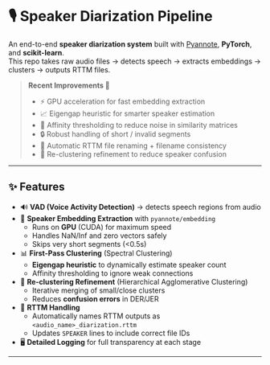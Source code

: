 # 🎙️ Speaker Diarization Pipeline

An end-to-end **speaker diarization system** built with [Pyannote](https://github.com/pyannote/pyannote-audio), **PyTorch**, and **scikit-learn**.  
This repo takes raw audio files → detects speech → extracts embeddings → clusters → outputs RTTM files.  

> **Recent Improvements 🚀**  
> - ⚡ GPU acceleration for fast embedding extraction  
> - 📈 Eigengap heuristic for smarter speaker estimation  
> - 🧹 Affinity thresholding to reduce noise in similarity matrices  
> - 🔒 Robust handling of short / invalid segments  
> - 📝 Automatic RTTM file renaming + filename consistency  
> - 🔄 Re-clustering refinement to reduce speaker confusion  

---

## ✨ Features

- 🔊 **VAD (Voice Activity Detection)** → detects speech regions from audio  
- 🧩 **Speaker Embedding Extraction** with `pyannote/embedding`  
  - Runs on **GPU** (CUDA) for maximum speed  
  - Handles NaN/Inf and zero vectors safely  
  - Skips very short segments (<0.5s)  
- 📊 **First-Pass Clustering** (Spectral Clustering)  
  - **Eigengap heuristic** to dynamically estimate speaker count  
  - Affinity thresholding to ignore weak connections  
- 🔄 **Re-clustering Refinement** (Hierarchical Agglomerative Clustering)  
  - Iterative merging of small/close clusters  
  - Reduces **confusion errors** in DER/JER  
- 📁 **RTTM Handling**  
  - Automatically names RTTM outputs as `<audio_name>_diarization.rttm`  
  - Updates `SPEAKER` lines to include correct file IDs  
- 🖥️ **Detailed Logging** for full transparency at each stage  

---
